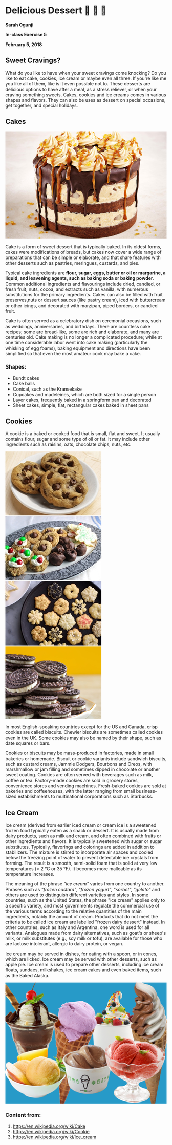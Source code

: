 # Delicious Dessert :cake: :cookie: :icecream:

**Sarah Ogunji**

**In-class Exercise 5**

**February 5, 2018**


## Sweet Cravings?

What do you like to have when your sweet cravings come knocking? Do you like to eat cake, cookies, ice cream or maybe even all three. If you're like me you like all of them, like is it even possible not to. 
These desserts are delicious options to have after a meal, as a stress reliever, or when your craving something sweets. Cakes, cookies and ice creams comes in various shapes and flavors. They can also be uses as dessert on special occasions, get together, and special holidays. 


## Cakes

![cake](https://github.com/saraho28/sogunji/blob/master/media/cake.jpg)

Cake is a form of sweet dessert that is typically baked. In its oldest forms, cakes were modifications of breads, but cakes now cover a wide range of preparations that can be simple or elaborate, and that share features with other desserts such as pastries, meringues, custards, and pies.

Typical cake ingredients are **flour, sugar, eggs, butter or oil or margarine, a liquid, and leavening agents, such as baking soda or baking powder**. Common additional ingredients and flavourings include dried, candied, or fresh fruit, nuts, cocoa, and extracts such as vanilla, with numerous substitutions for the primary ingredients. Cakes can also be filled with fruit preserves,nuts or dessert sauces (like pastry cream), iced with buttercream or other icings, and decorated with marzipan, piped borders, or candied fruit.

Cake is often served as a celebratory dish on ceremonial occasions, such as weddings, anniversaries, and birthdays. There are countless cake recipes; some are bread-like, some are rich and elaborate, and many are centuries old. Cake making is no longer a complicated procedure; while at one time considerable labor went into cake making (particularly the whisking of egg foams), baking equipment and directions have been simplified so that even the most amateur cook may bake a cake.

### Shapes:
* Bundt cakes
* Cake balls
* Conical, such as the Kransekake
* Cupcakes and madeleines, which are both sized for a single person
* Layer cakes, frequently baked in a springform pan and decorated
* Sheet cakes, simple, flat, rectangular cakes baked in sheet pans


## Cookies

A cookie is a baked or cooked food that is small, flat and sweet. It usually contains flour, sugar and some type of oil or fat. It may include other ingredients such as raisins, oats, chocolate chips, nuts, etc.

![cookie](https://github.com/saraho28/sogunji/blob/master/media/cookie1.jpg) ![cookie](https://github.com/saraho28/sogunji/blob/master/media/cookie2.jpg) ![cookie](https://github.com/saraho28/sogunji/blob/master/media/cookie3.jpg) ![cookie](https://github.com/saraho28/sogunji/blob/master/media/COOKIE4.jpg) 

In most English-speaking countries except for the US and Canada, crisp cookies are called biscuits. Chewier biscuits are sometimes called cookies even in the UK. Some cookies may also be named by their shape, such as date squares or bars.

Cookies or biscuits may be mass-produced in factories, made in small bakeries or homemade. Biscuit or cookie variants include sandwich biscuits, such as custard creams, Jammie Dodgers, Bourbons and Oreos, with marshmallow or jam filling and sometimes dipped in chocolate or another sweet coating. Cookies are often served with beverages such as milk, coffee or tea. Factory-made cookies are sold in grocery stores, convenience stores and vending machines. Fresh-baked cookies are sold at bakeries and coffeehouses, with the latter ranging from small business-sized establishments to multinational corporations such as Starbucks.


## Ice Cream  

Ice cream (derived from earlier iced cream or cream ice is a sweetened frozen food typically eaten as a snack or dessert. It is usually made from dairy products, such as milk and cream, and often combined with fruits or other ingredients and flavors. It is typically sweetened with sugar or sugar substitutes. Typically, flavorings and colorings are added in addition to stabilizers. The mixture is stirred to incorporate air spaces and cooled below the freezing point of water to prevent detectable ice crystals from forming. The result is a smooth, semi-solid foam that is solid at very low temperatures (< 2 °C or 35 °F). It becomes more malleable as its temperature increases.

The meaning of the phrase *"ice cream"* varies from one country to another. Phrases such as *"frozen custard", "frozen yogurt", "sorbet", "gelato"* and others are used to distinguish different varieties and styles. In some countries, such as the United States, the phrase "ice cream" applies only to a specific variety, and most governments regulate the commercial use of the various terms according to the relative quantities of the main ingredients, notably the amount of cream. Products that do not meet the criteria to be called ice cream are labelled "frozen dairy dessert" instead. In other countries, such as Italy and Argentina, one word is used for all variants. Analogues made from dairy alternatives, such as goat's or sheep's milk, or milk substitutes (e.g., soy milk or tofu), are available for those who are lactose intolerant, allergic to dairy protein, or vegan.

Ice cream may be served in dishes, for eating with a spoon, or in cones, which are licked. Ice cream may be served with other desserts, such as apple pie. Ice cream is used to prepare other desserts, including ice cream floats, sundaes, milkshakes, ice cream cakes and even baked items, such as the Baked Alaska.

![IC](https://github.com/saraho28/sogunji/blob/master/media/ice-cream.png)

### Content from:
1. https://en.wikipedia.org/wiki/Cake
2. https://en.wikipedia.org/wiki/Cookie
3. https://en.wikipedia.org/wiki/Ice_cream
